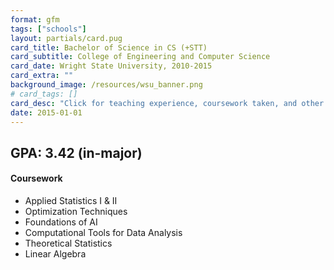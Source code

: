 ```yaml
---
format: gfm
tags: ["schools"]
layout: partials/card.pug
card_title: Bachelor of Science in CS (+STT)
card_subtitle: College of Engineering and Computer Science
card_date: Wright State University, 2010-2015
card_extra: ""
background_image: /resources/wsu_banner.png
# card_tags: []
card_desc: "Click for teaching experience, coursework taken, and other details..." 
date: 2015-01-01
---
```


## GPA: 3.42 (in-major)

#### Coursework

- Applied Statistics I & II
- Optimization Techniques
- Foundations of AI
- Computational Tools for Data Analysis
- Theoretical Statistics
- Linear Algebra
